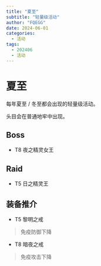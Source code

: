 ```yaml
---
title: "夏至"
subtitle: "轻量级活动"
author: "FQEGG"
date: 2024-06-01
categories:
  - 活动
tags:
  - 202406
  - 活动
---
```


# 夏至

每年夏至 / 冬至都会出现的轻量级活动。

头目会在普通地牢中出现。

## Boss

- T8 夜之精灵女王

## Raid

- T5 日之精灵王

## 装备推介

- T5 黎明之戒
> 免疫防御下降

- T8 暗夜之戒
> 免疫攻击下降
